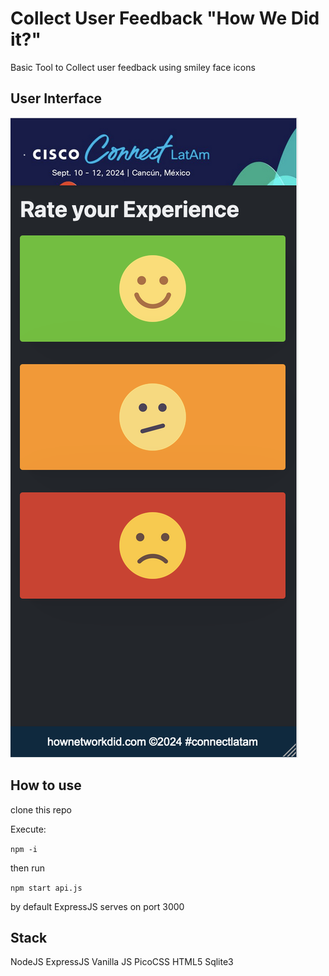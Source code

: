 # Collect User Feedback "How We Did it?"

Basic Tool to Collect user feedback using smiley face icons

## User Interface

![alt text](image.png)

## How to use

clone this repo

Execute:

`npm -i`

then run

`npm start api.js`

by default ExpressJS serves on port 3000

## Stack

NodeJS
ExpressJS
Vanilla JS
PicoCSS
HTML5
Sqlite3
